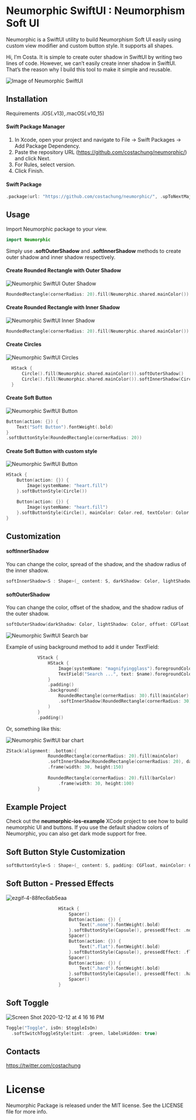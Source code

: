 # Neumorphic SwiftUI : Neumorphism Soft UI

Neumorphic is a SwiftUI utility to build Neumorphism Soft UI easily using custom view modifier and custom button style. It supports all shapes. 

Hi, I’m Costa. It is simple to create outer shadow in SwiftUI by writing two lines of code. However, we can’t easily create inner shadow in SwiftUI. That’s the reason why I build this tool to make it simple and reusable.

![Image of Neumorphic SwiftUI](https://user-images.githubusercontent.com/169746/77291563-7bfcda80-6d19-11ea-84ff-1ae527e425fa.png)


## Installation
Requirements
.iOS(.v13),.macOS(.v10_15)

#### Swift Package Manager 
1. In Xcode, open your project and navigate to File → Swift Packages → Add Package Dependency.
2. Paste the repository URL (https://github.com/costachung/neumorphic/) and click Next.
3. For Rules, select version.
4. Click Finish.

#### Swift Package
```swift
.package(url: "https://github.com/costachung/neumorphic/", .upToNextMajor(from: "1.2.0"))
```

## Usage
Import Neumorphic package to your view.

```swift
import Neumorphic
```

Simply use **.softOuterShadow** and **.softInnerShadow** methods to create outer shadow and inner shadow respectively.

#### Create Rounded Rectangle with Outer Shadow

![Neumorphic SwiftUI Outer Shadow](https://user-images.githubusercontent.com/169746/77294908-fcbed500-6d1f-11ea-9125-cab24891a03d.png)

```swift
RoundedRectangle(cornerRadius: 20).fill(Neumorphic.shared.mainColor()).softOuterShadow()
```

#### Create Rounded Rectangle with Inner Shadow

![Neumorphic SwiftUI Inner Shadow](https://user-images.githubusercontent.com/169746/77295134-57f0c780-6d20-11ea-8e40-88b7a15319aa.png)

```swift
RoundedRectangle(cornerRadius: 20).fill(Neumorphic.shared.mainColor()).softInnerShadow(RoundedRectangle(cornerRadius: 20))
```

#### Create Circles
![Neumorphic SwiftUI Circles](https://user-images.githubusercontent.com/169746/77296271-60e29880-6d22-11ea-942b-23d4e503f03e.png)

```swift
  HStack {
      Circle().fill(Neumorphic.shared.mainColor()).softOuterShadow()
      Circle().fill(Neumorphic.shared.mainColor()).softInnerShadow(Circle())
  }
```

#### Create Soft Button
![Neumorphic SwiftUI Button](https://user-images.githubusercontent.com/169746/77301621-f6822600-6d2a-11ea-9248-88a4fa6c9abc.png)
```swift
Button(action: {}) {
    Text("Soft Button").fontWeight(.bold)
}
.softButtonStyle(RoundedRectangle(cornerRadius: 20))
```

#### Create Soft Button with custom style
![Neumorphic SwiftUI Button](https://user-images.githubusercontent.com/169746/77302381-34337e80-6d2c-11ea-96d6-6409a7e14c92.png)
```swift
HStack {
    Button(action: {}) {
        Image(systemName: "heart.fill")
    }.softButtonStyle(Circle())

    Button(action: {}) {
        Image(systemName: "heart.fill")
    }.softButtonStyle(Circle(), mainColor: Color.red, textColor: Color.white, darkShadowColor: Color(rgb: 0x993333, alpha: 1), lightShadowColor:Color("redButtonLightShadow"))
}
```

## Customization 

#### softInnerShadow
You can change the color, spread of the shadow, and the shadow radius of the inner shadow.
```swift
softInnerShadow<S : Shape>(_ content: S, darkShadow: Color, lightShadow: Color, spread: CGFloat, radius: CGFloat)
```
#### softOuterShadow
You can change the color, offset of the shadow, and the shadow radius of the outer shadow.
```swift
softOuterShadow(darkShadow: Color, lightShadow: Color, offset: CGFloat, radius:CGFloat)
```

![Neumorphic SwiftUI Search bar](https://user-images.githubusercontent.com/169746/77886613-c8a56000-729b-11ea-87d8-3742146645e6.png)

Example of using background method to add it under TextField:
```swift
            VStack {
                HStack {
                    Image(systemName: "magnifyingglass").foregroundColor(secondaryColor).font(Font.body.weight(.bold))
                    TextField("Search ...", text: $name).foregroundColor(secondaryColor)
                }
                .padding()
                .background(
                    RoundedRectangle(cornerRadius: 30).fill(mainColor)
                    .softInnerShadow(RoundedRectangle(cornerRadius: 30), darkShadow: darkShadowColor, lightShadow: lightShadowColor, spread: 0.05, radius: 2)
                )
            }
            .padding()
```


Or, something like this:

![Neumorphic SwiftUI bar chart](https://user-images.githubusercontent.com/169746/77887392-1078b700-729d-11ea-911c-3fd94ba1b9e0.png)
```swift
ZStack(alignment: .bottom){
                RoundedRectangle(cornerRadius: 20).fill(mainColor)
                .softInnerShadow(RoundedRectangle(cornerRadius: 20), darkShadow: darkShadow, lightShadow: lightShadow, spread: 0.3, radius: 2)
                .frame(width: 30, height:150)
                
                RoundedRectangle(cornerRadius: 20).fill(barColor)
                    .frame(width: 30, height:100)
            }
```


## Example Project
Check out the __neumorphic-ios-example__ XCode project to see how to build neumorphic UI and buttons. If you use the default shadow colors of Neumorphic, you can also get dark mode support for free.


## Soft Button Style Customization 
```swift
softButtonStyle<S : Shape>(_ content: S, padding: CGFloat, mainColor: Color, textColor: Color, darkShadowColor: Color, lightShadowColor: Color, pressedEffect: SoftButtonPressedEffect)
```

## Soft Button - Pressed Effects

![ezgif-4-88fec6ab5eaa](https://user-images.githubusercontent.com/169746/89747202-400fb980-daf0-11ea-8e23-64fb5b0bfc3c.gif)

```swift
                    HStack {
                        Spacer()
                        Button(action: {}) {
                            Text(".none").fontWeight(.bold)
                        }.softButtonStyle(Capsule(), pressedEffect: .none)
                        Spacer()
                        Button(action: {}) {
                            Text(".flat").fontWeight(.bold)
                        }.softButtonStyle(Capsule(), pressedEffect: .flat)
                        Spacer()
                        Button(action: {}) {
                            Text(".hard").fontWeight(.bold)
                        }.softButtonStyle(Capsule(), pressedEffect: .hard)
                        Spacer()
                    }
```

## Soft Toggle 

![Screen Shot 2020-12-12 at 4 16 16 PM](https://user-images.githubusercontent.com/169746/101979392-ce12d100-3c97-11eb-9d45-4e82cef6337b.png)

```swift
Toggle("Toggle", isOn: $toggleIsOn)
  .softSwitchToggleStyle(tint: .green, labelsHidden: true)
```

## Contacts
https://twitter.com/costachung

# License
Neumorphic Package is released under the MIT license. See the LICENSE file for more info.
